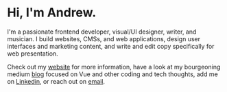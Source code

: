 # Hi, I'm Andrew.

I'm a passionate frontend developer, visual/UI designer, writer, and musician.  I build websites, CMSs, and web applications, design user interfaces and marketing content, and write and edit copy specifically for web presentation.  

Check out my [website](https://andrewmasonmedia.com) for more information, have a look at my bourgeoning medium [blog](https://medium.com/@andrewmasonmedia) focused on Vue and other coding and tech thoughts, add me on [Linkedin](https://www.linkedin.com/in/andrewmasonmedia/), or reach out on [email](mailto:bassfx@duck.com).
